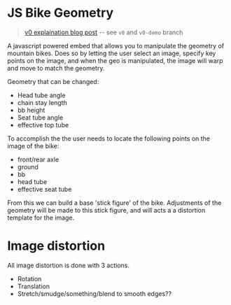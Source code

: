 # JS Bike Geometry

> [v0 explaination blog post](https://ryanberliner.com/v0-js-bike-geometry) -- see `v0` and `v0-demo` branch

A javascript powered embed that allows you to manipulate the geometry of mountain
bikes. Does so by letting the user select an image, specify key points on the image,
and when the geo is manipulated, the image will warp and move to match the geometry.

Geometry that can be changed:
 - Head tube angle
 - chain stay length
 - bb height
 - Seat tube angle
 - effective top tube

To accomplish the the user needs to locate the following points on the image of the
bike:
 - front/rear axle
 - ground
 - bb
 - head tube
 - effective seat tube

From this we can build a base 'stick figure' of the bike. Adjustments of the geometry
will be made to this stick figure, and will acts a a distortion template for the image.

# Image distortion

All image distortion is done with 3 actions.
- Rotation
- Translation
- Stretch/smudge/something/blend to smooth edges??
